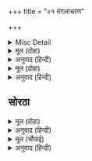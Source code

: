 +++
title = "०१ मंगलाचरण"

+++


<details><summary>Misc Detail</summary>

श्लोक
</details>

<details><summary>मूल (दोहा)</summary>

मूलं धर्मतरोर्विवेकजलधेः पूर्णेन्दुमानन्ददं  
वैराग्याम्बुजभास्करं ह्यघघनध्वान्तापहं तापहम्।  
मोहाम्भोधरपूगपाटनविधौ स्वःसम्भवं शङ्करं  
वन्दे ब्रह्मकुलं कलङ्कशमनं श्रीरामभूपप्रियम्॥ १॥
</details>

<details><summary>अनुवाद (हिन्दी)</summary>

धर्मरूपी वृक्षाचे मूळ, विवेकरूपी समुद्राला आनंदित करणारे पूर्णचंद्र, वैराग्यरूपी कमळाला विकसित करणारे सूर्य, पापरूपी घोर अंधकार समूळ नष्ट करणारे, तिन्ही ताप हरण करणारे, मोहरूपी मेघांच्या समूहाला छिन्न-भिन्न करण्याच्या क्रियेमध्ये आकाशात उत्पन्न होणाऱ्या वाऱ्यासारखे, ब्रह्मदेवांचे आत्मज, कलंकनाशक आणि महाराज श्रीरामचंद्रांना प्रिय अशा श्रीशंकरांना मी वंदन करतो.॥ १॥
</details>

<details><summary>मूल (दोहा)</summary>

सान्द्रानन्दपयोदसौभगतनुं पीताम्बरं सुन्दरं  
पाणौ बाणशरासनं कटिलसत्तूणीरभारं वरम्।  
राजीवायतलोचनं धृतजटाजूटेन संशोभितं  
सीतालक्ष्मणसंयुतं पथिगतं रामाभिरामं भजे॥ २॥
</details>

<details><summary>अनुवाद (हिन्दी)</summary>

ज्यांचे शरीर सजल मेघांसारखे सुंदर, श्यामल आणि आनंदघन आहे, ज्यांनी सुंदर वल्कलाचे पीतांबर धारण केले आहे, ज्यांच्या हातांमध्ये धनुष्य-बाण आहेत, ज्यांच्या कमरेला उत्तम भाते शोभून दिसत आहेत, ज्यांचे कमलासमान विशाल नेत्र आहेत आणि ज्यांनी मस्तकावर जटाजूट धारण केला आहे, त्या अत्यंत शोभायमान श्रीसीता व लक्ष्मण यांच्यासह मार्गाने निघालेल्या आनंद देणाऱ्या श्रीरामचंद्रांना मी भजतो.॥ २॥
</details>

## सोरठा


<details><summary>मूल (दोहा)</summary>

उमा राम गुन गूढ़ पंडित मुनि पावहिं बिरति।  
पावहिं मोह बिमूढ़ जे हरि बिमुख न धर्म रति॥
</details>

<details><summary>अनुवाद (हिन्दी)</summary>

श्रीशंकर म्हणतात, ‘हे पार्वती, श्रीरामांचे गुण गूढ आहेत. पंडित व मुनी ते जाणून वैराग्य प्राप्त करतात. परंतु जे लोक भगवंतांशी विन्मुख असतात आणि ज्यांना धर्माबद्दल प्रेम नाही, ते महामूर्ख लोक त्यांची लीला ऐकून त्यावर विश्वास ठेवत नाहीत.॥ १॥
</details>

<details><summary>मूल (चौपाई)</summary>

पुर नर भरत प्रीति मैं गाई।  
मति अनुरूप अनूप सुहाई॥  
अब प्रभु चरित सुनहु अति पावन।  
करत जे बन सुर नर मुनि भावन॥
</details>

<details><summary>अनुवाद (हिन्दी)</summary>

अयोध्या व मिथिलावासींच्या तसेच भरताच्या अनुपम आणि सुंदर प्रेमाचे गायन मी आपल्या बुद्धीप्रमाणे केले. आता देव, मनुष्य आणि मुनी यांच्या मनाला आवडणारे प्रभू श्रीरामचंद्रांचे वनात घडलेले अत्यंत पवित्र चरित्र ऐक.॥ १॥
</details>
